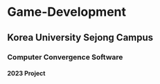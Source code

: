 # Game-Development
## Korea University Sejong Campus
### Computer Convergence Software
#### 2023 Project
